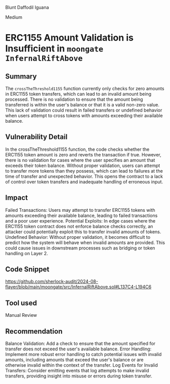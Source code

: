 Blunt Daffodil Iguana

Medium

# ERC1155 Amount Validation is Insufficient in `moongate`  `InfernalRiftAbove`

## Summary
The `crossTheThreshold1155` function currently only checks for zero amounts in ERC1155 token transfers, which can lead to an invalid amount being processed. There is no validation to ensure that the amount being transferred is within the user's balance or that it is a valid non-zero value. This lack of validation could result in failed transfers or undefined behavior when users attempt to cross tokens with amounts exceeding their available balance.
## Vulnerability Detail
In the crossTheThreshold1155 function, the code checks whether the ERC1155 token amount is zero and reverts the transaction if true. However, there is no validation for cases where the user specifies an amount that exceeds their token balance. Without proper validation, users can attempt to transfer more tokens than they possess, which can lead to failures at the time of transfer and unexpected behavior. This opens the contract to a lack of control over token transfers and inadequate handling of erroneous input.
## Impact
Failed Transactions: Users may attempt to transfer ERC1155 tokens with amounts exceeding their available balance, leading to failed transactions and a poor user experience.
Potential Exploits: In edge cases where the ERC1155 token contract does not enforce balance checks correctly, an attacker could potentially exploit this to transfer invalid amounts of tokens.
Undefined Behavior: Without proper validation, it becomes difficult to predict how the system will behave when invalid amounts are provided. This could cause issues in downstream processes such as bridging or token handling on Layer 2.
## Code Snippet
https://github.com/sherlock-audit/2024-08-flayer/blob/main/moongate/src/InfernalRiftAbove.sol#L137C4-L194C6
## Tool used

Manual Review

## Recommendation
Balance Validation: Add a check to ensure that the amount specified for transfer does not exceed the user's available balance.
Error Handling: Implement more robust error handling to catch potential issues with invalid amounts, including amounts that exceed the user's balance or are otherwise invalid within the context of the transfer.
Log Events for Invalid Transfers: Consider emitting events that log attempts to make invalid transfers, providing insight into misuse or errors during token transfer.